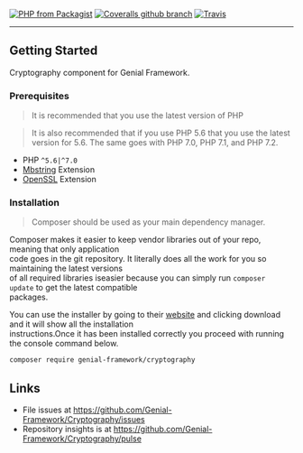[![PHP from Packagist](https://img.shields.io/packagist/php-v/genial-framework/cryptography.svg?style=flat-square)]() [![Coveralls github branch](https://img.shields.io/coveralls/github/Genial-Components/Cryptography/master.svg?style=flat-square)](https://coveralls.io/github/Genial-Components/Cryptography?branch=master) [![Travis](https://img.shields.io/travis/Genial-Components/Cryptography.svg?style=flat-square)](https://travis-ci.org/Genial-Components/Cryptography) 

---------------------
## Getting Started
Cryptography component for Genial Framework.

### Prerequisites

> It is recommended that you use the latest version of PHP <br />

> It is also recommended that if you use PHP 5.6 that you use the latest <br />
> version for 5.6. The same goes with PHP 7.0, PHP 7.1, and PHP 7.2. 

- PHP `^5.6|^7.0`
- [Mbstring](https://secure.php.net/manual/en/book.mbstring.php) Extension
- [OpenSSL](https://secure.php.net/manual/en/book.openssl.php) Extension

### Installation

> Composer should be used as your main dependency manager.

Composer makes it easier to keep vendor libraries out of your repo, meaning that only application <br />code goes in the git repository. It literally does all the work for you so maintaining the latest versions <br />of all required libraries iseasier because you can simply run `composer update` to get the latest compatible <br />packages.

You can use the installer by going to their [website](https://getcomposer.org/) and clicking download and it will show all the installation <br />instructions.Once it has been installed correctly you proceed with running the console command below.

```sh
composer require genial-framework/cryptography
```

## Links

- File issues at https://github.com/Genial-Framework/Cryptography/issues
- Repository insights is at https://github.com/Genial-Framework/Cryptography/pulse
